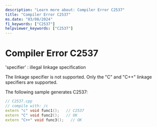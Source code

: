 ```yaml
---
description: "Learn more about: Compiler Error C2537"
title: "Compiler Error C2537"
ms.date: "03/08/2024"
f1_keywords: ["C2537"]
helpviewer_keywords: ["C2537"]
---
```

# Compiler Error C2537

'specifier' : illegal linkage specification

The linkage specifier is not supported. Only the "C" and "C++" linkage specifiers are supported.

The following sample generates C2537:

```cpp
// C2537.cpp
// compile with: /c
extern "c" void func1();   // C2537
extern "C" void func2();   // OK
extern "C++" void func3();   // OK
```
